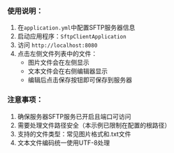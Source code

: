 ### 使用说明：

1. 在`application.yml`中配置SFTP服务器信息
2. 启动应用程序：`SftpClientApplication`
3. 访问 `http://localhost:8080`
4. 点击左侧文件列表中的文件：
   - 图片文件会在左侧显示
   - 文本文件会在右侧编辑器显示
   - 编辑后点击保存按钮即可保存到服务器

### 注意事项：

1. 确保服务器SFTP服务已开启且端口可访问
2. 需要处理文件路径安全（本示例已限制在配置的根路径）
3. 支持的文件类型：常见图片格式和.txt文件
4. 文本文件编码统一使用UTF-8处理